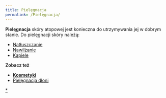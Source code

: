 ```yaml
---
title: Pielęgnacja
permalink: /Pielęgnacja/
---
```


**Pielęgnacja** skóry atopowej jest konieczna do utrzymywania jej w dobrym stanie. Do pielęgnacji skóry należą:

-   [Natłuszczanie](/Natłuszczanie "wikilink")
-   [Nawilżanie](/Nawilżanie "wikilink")
-   [Kąpiele](/Kąpiele "wikilink")

**Zobacz też**

-   **[Kosmetyki](/:kategoria:kosmetyki "wikilink")**
-   [Pielęgnacja dłoni](/Pielęgnacja_dłoni "wikilink")

[\*](/kategoria:Pielęgnacja "wikilink")